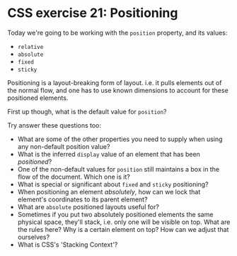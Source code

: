 # CSS exercise 21: Positioning

Today we're going to be working with the `position` property, and its values:

- `relative`
- `absolute`
- `fixed`
- `sticky`

Positioning is a layout-breaking form of layout. i.e. it pulls elements out of the normal flow, and one has to use known dimensions to account for these positioned elements.

First up though, what is the default value for `position`?

Try answer these questions too:

- What are some of the other properties you need to supply when using any non-default position value?
- What is the inferred `display` value of an element that has been *positioned*?
- One of the non-default values for `position` still maintains a box in the flow of the document. Which one is it?
- What is special or significant about `fixed` and `sticky` positioning?
- When positioning an element *absolutely*, how can we lock that element's coordinates to its parent element?
- What are `absolute` positioned layouts useful for?
- Sometimes if you put two absolutely positioned elements the same physical space, they'll stack, i.e. only one will be visible on top. What are the rules here? Why is a certain element on top? How can we adjust that ourselves?
- What is CSS's 'Stacking Context'?
